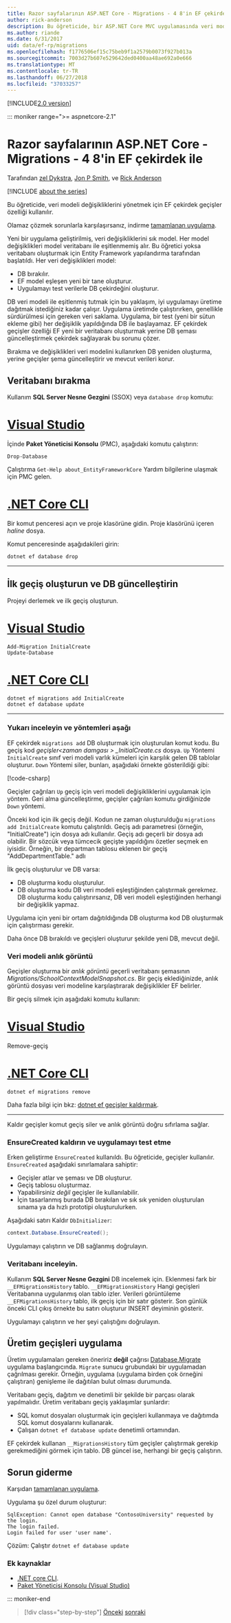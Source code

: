 ```yaml
---
title: Razor sayfalarının ASP.NET Core - Migrations - 4 8'in EF çekirdek ile
author: rick-anderson
description: Bu öğreticide, bir ASP.NET Core MVC uygulamasında veri modeli değişikliklerini yönetmek için EF çekirdek geçişler özelliği kullanmaya başlayın.
ms.author: riande
ms.date: 6/31/2017
uid: data/ef-rp/migrations
ms.openlocfilehash: f1776506ef15c75beb9f1a2579b0073f927b013a
ms.sourcegitcommit: 7003d27b607e529642ded0400aa48ae692a0e666
ms.translationtype: MT
ms.contentlocale: tr-TR
ms.lasthandoff: 06/27/2018
ms.locfileid: "37033257"
---
```

[!INCLUDE[2.0 version](~/includes/RP-EF/20-pdf.md)]

::: moniker range=">= aspnetcore-2.1"

# <a name="razor-pages-with-ef-core-in-aspnet-core---migrations---4-of-8"></a>Razor sayfalarının ASP.NET Core - Migrations - 4 8'in EF çekirdek ile

Tarafından [zel Dykstra](https://github.com/tdykstra), [Jon P Smith](https://twitter.com/thereformedprog), ve [Rick Anderson](https://twitter.com/RickAndMSFT)

[!INCLUDE [about the series](../../includes/RP-EF/intro.md)]

Bu öğreticide, veri modeli değişikliklerini yönetmek için EF çekirdek geçişler özelliği kullanılır.

Olamaz çözmek sorunlarla karşılaşırsanız, indirme [tamamlanan uygulama](
https://github.com/aspnet/Docs/tree/master/aspnetcore/data/ef-rp/intro/samples).

Yeni bir uygulama geliştirilmiş, veri değişikliklerini sık model. Her model değişiklikleri model veritabanı ile eşitlenmemiş alır. Bu öğretici yoksa veritabanı oluşturmak için Entity Framework yapılandırma tarafından başlatıldı. Her veri değişiklikleri model:

* DB bırakılır.
* EF model eşleşen yeni bir tane oluşturur.
* Uygulamayı test verilerle DB çekirdeğini oluşturur.

DB veri modeli ile eşitlenmiş tutmak için bu yaklaşım, iyi uygulamayı üretime dağıtmak istediğiniz kadar çalışır. Uygulama üretimde çalıştırırken, genellikle sürdürülmesi için gereken veri saklama. Uygulama, bir test (yeni bir sütun ekleme gibi) her değişiklik yapıldığında DB ile başlayamaz. EF çekirdek geçişler özelliği EF yeni bir veritabanı oluşturmak yerine DB şeması güncelleştirmek çekirdek sağlayarak bu sorunu çözer.

Bırakma ve değişiklikleri veri modelini kullanırken DB yeniden oluşturma, yerine geçişler şema güncelleştirir ve mevcut verileri korur.

## <a name="drop-the-database"></a>Veritabanı bırakma

Kullanım **SQL Server Nesne Gezgini** (SSOX) veya `database drop` komutu:

# <a name="visual-studiotabvisual-studio"></a>[Visual Studio](#tab/visual-studio)

İçinde **Paket Yöneticisi Konsolu** (PMC), aşağıdaki komutu çalıştırın:

```PMC
Drop-Database
```

Çalıştırma `Get-Help about_EntityFrameworkCore` Yardım bilgilerine ulaşmak için PMC gelen.

# <a name="net-core-clitabnetcore-cli"></a>[.NET Core CLI](#tab/netcore-cli)

Bir komut penceresi açın ve proje klasörüne gidin. Proje klasörünü içeren *haline* dosya.

Komut penceresinde aşağıdakileri girin:

 ```console
 dotnet ef database drop
 ```

------

## <a name="create-an-initial-migration-and-update-the-db"></a>İlk geçiş oluşturun ve DB güncelleştirin

Projeyi derlemek ve ilk geçiş oluşturun.

# <a name="visual-studiotabvisual-studio"></a>[Visual Studio](#tab/visual-studio)

```PMC
Add-Migration InitialCreate
Update-Database
```

# <a name="net-core-clitabnetcore-cli"></a>[.NET Core CLI](#tab/netcore-cli)

```console
dotnet ef migrations add InitialCreate
dotnet ef database update
```

------

### <a name="examine-the-up-and-down-methods"></a>Yukarı inceleyin ve yöntemleri aşağı

EF çekirdek `migrations add` DB oluşturmak için oluşturulan komut kodu. Bu geçiş kod *geçişler\<zaman damgası > _InitialCreate.cs* dosya. `Up` Yöntemi `InitialCreate` sınıf veri modeli varlık kümeleri için karşılık gelen DB tablolar oluşturur. `Down` Yöntemi siler, bunları, aşağıdaki örnekte gösterildiği gibi:

[!code-csharp[](intro/samples/cu21/Migrations/20180626224812_InitialCreate.cs?range=7-24,77-88)]

Geçişler çağrıları `Up` geçiş için veri modeli değişikliklerini uygulamak için yöntem. Geri alma güncelleştirme, geçişler çağrıları komutu girdiğinizde `Down` yöntemi.

Önceki kod için ilk geçiş değil. Kodun ne zaman oluşturulduğu `migrations add InitialCreate` komutu çalıştırıldı. Geçiş adı parametresi (örneğin, "InitialCreate") için dosya adı kullanılır. Geçiş adı geçerli bir dosya adı olabilir. Bir sözcük veya tümcecik geçişte yapıldığını özetler seçmek en iyisidir. Örneğin, bir departman tablosu eklenen bir geçiş "AddDepartmentTable." adlı

İlk geçiş oluşturulur ve DB varsa:

* DB oluşturma kodu oluşturulur.
* DB oluşturma kodu DB veri modeli eşleştiğinden çalıştırmak gerekmez. DB oluşturma kodu çalıştırırsanız, DB veri modeli eşleştiğinden herhangi bir değişiklik yapmaz.

Uygulama için yeni bir ortam dağıtıldığında DB oluşturma kod DB oluşturmak için çalıştırması gerekir.

Daha önce DB bırakıldı ve geçişleri oluşturur şekilde yeni DB, mevcut değil.

### <a name="the-data-model-snapshot"></a>Veri modeli anlık görüntü

Geçişler oluşturma bir *anlık görüntü* geçerli veritabanı şemasının *Migrations/SchoolContextModelSnapshot.cs*. Bir geçiş eklediğinizde, anlık görüntü dosyası veri modeline karşılaştırarak değişiklikler EF belirler.

Bir geçiş silmek için aşağıdaki komutu kullanın:

# <a name="visual-studiotabvisual-studio"></a>[Visual Studio](#tab/visual-studio)

Remove-geçiş

# <a name="net-core-clitabnetcore-cli"></a>[.NET Core CLI](#tab/netcore-cli)

```console
dotnet ef migrations remove
```

Daha fazla bilgi için bkz: [dotnet ef geçişler kaldırmak](/ef/core/miscellaneous/cli/dotnet#dotnet-ef-migrations-remove).

------

Kaldır geçişler komut geçiş siler ve anlık görüntü doğru sıfırlama sağlar.

### <a name="remove-ensurecreated-and-test-the-app"></a>EnsureCreated kaldırın ve uygulamayı test etme

Erken geliştirme `EnsureCreated` kullanıldı. Bu öğreticide, geçişler kullanılır. `EnsureCreated` aşağıdaki sınırlamalara sahiptir:

* Geçişler atlar ve şeması ve DB oluşturur.
* Geçiş tablosu oluşturmaz.
* Yapabilirsiniz *değil* geçişler ile kullanılabilir.
* İçin tasarlanmış burada DB bırakılan ve sık sık yeniden oluşturulan sınama ya da hızlı prototipi oluşturulurken.

Aşağıdaki satırı Kaldır `DbInitializer`:

```csharp
context.Database.EnsureCreated();
```

Uygulamayı çalıştırın ve DB sağlanmış doğrulayın.

### <a name="inspect-the-database"></a>Veritabanı inceleyin.

Kullanım **SQL Server Nesne Gezgini** DB incelemek için. Eklenmesi fark bir `__EFMigrationsHistory` tablo. `__EFMigrationsHistory` Hangi geçişleri Veritabanına uygulanmış olan tablo izler. Verileri görüntüleme `__EFMigrationsHistory` tablo, ilk geçiş için bir satır gösterir. Son günlük önceki CLI çıkış örnekte bu satırı oluşturur INSERT deyiminin gösterir.

Uygulamayı çalıştırın ve her şeyi çalıştığını doğrulayın.

## <a name="applying-migrations-in-production"></a>Üretim geçişleri uygulama

Üretim uygulamaları gereken öneririz **değil** çağrısı [Database.Migrate](/dotnet/api/microsoft.entityframeworkcore.relationaldatabasefacadeextensions.migrate?view=efcore-2.0#Microsoft_EntityFrameworkCore_RelationalDatabaseFacadeExtensions_Migrate_Microsoft_EntityFrameworkCore_Infrastructure_DatabaseFacade_) uygulama başlangıcında. `Migrate` sunucu grubundaki bir uygulamadan çağrılması gerekir. Örneğin, uygulama (uygulama birden çok örneğini çalıştıran) genişleme ile dağıtılan bulut olması durumunda.

Veritabanı geçiş, dağıtım ve denetimli bir şekilde bir parçası olarak yapılmalıdır. Üretim veritabanı geçiş yaklaşımlar şunlardır:

* SQL komut dosyaları oluşturmak için geçişleri kullanmaya ve dağıtımda SQL komut dosyalarını kullanarak.
* Çalışan `dotnet ef database update` denetimli ortamından.

EF çekirdek kullanan `__MigrationsHistory` tüm geçişler çalıştırmak gerekip gerekmediğini görmek için tablo. DB güncel ise, herhangi bir geçiş çalıştırın.

## <a name="troubleshooting"></a>Sorun giderme

Karşıdan [tamamlanan uygulama](
https://github.com/aspnet/Docs/tree/master/aspnetcore/data/ef-rp/intro/samples/StageSnapShots/cu-part4-migrations).

Uygulama şu özel durum oluşturur:

```text
SqlException: Cannot open database "ContosoUniversity" requested by the login.
The login failed.
Login failed for user 'user name'.
```

Çözüm: Çalıştır `dotnet ef database update`

### <a name="additional-resources"></a>Ek kaynaklar

* [.NET core CLI](/ef/core/miscellaneous/cli/dotnet).
* [Paket Yöneticisi Konsolu (Visual Studio)](/ef/core/miscellaneous/cli/powershell)

::: moniker-end

> [!div class="step-by-step"]
> [Önceki](xref:data/ef-rp/sort-filter-page)
> [sonraki](xref:data/ef-rp/complex-data-model)